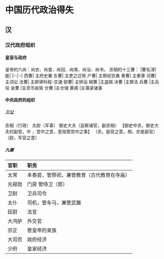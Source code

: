 
# 中国历代政治得失 
## 汉
### 汉代政府组织
#### 皇室与政府
皇帝的六尚：尚衣、尚食、尚冠、尚席、尚浴、尚书。
丞相的十三曹：
|曹名|职能|
|:-|:-|
西曹| 主府史署
东曹| 主吏之迁除
户曹| 主祭祀农桑
奏曹| 主奏章
词曹| 主词讼
 法曹| 主邮驿科程-交通
 尉曹| 主转运
 贼曹 |主盗贼
 决曹 |主罪法
 兵曹 |主兵役
 金曹 |主货币盐铁
仓曹 |主仓储
黄阁 |主簿录诸事

#### 中央政府的组织
##### 三公 
丞相（行政）
太尉（军事）
御史大夫（监察诸官，副丞相）
【御史中丞，御史大夫的副官，中 ，宫中之意，意指管宫中之事】
（丞，副官之意，相，亦是副官）
（尉，军官之意）
##### 九卿
 |官职|职务|
 |:-|:-|
太常|本泰尝，管祭祀，兼管教育（古代教育在寺庙）
光禄勋 |门房 管侍卫（郎）
卫尉| 卫兵司令
太仆| 司机，管车马，兼管武器
廷尉| 法官
大鸿胪|外交官
宗正| 管皇帝的亲族
大司农|政府经济
少府|皇家经济
